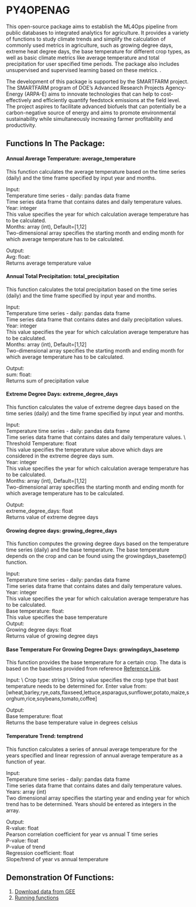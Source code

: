 # PY4OPENAG

This open-source package aims to establish the ML4Ops pipeline from public databases to integrated analytics for agriculture. It provides  a variety of functions  to study climate trends and simplify the calculation of commonly used metrics in agriculture, such as growing degree days, extreme heat degree days, the base temperature for different crop types, as well as basic climate metrics like average temperature and total precipitation for user specified time periods. The package also includes unsupervised and supervised learning based on these metrics. . 

The development of this package is supported by the SMARTFARM project. The SMARTFARM program of DOE’s Advanced Research Projects Agency-Energy (ARPA-E) aims to innovate technologies that can help to cost-effectively and efficiently quantify feedstock emissions at the field level. The project aspires to facilitate advanced biofuels that can potentially be a carbon-negative source of energy and aims to promote environmental sustainability while simultaneously increasing farmer profitability and productivity. 


## Functions In The Package:

#### Annual Average Temperature: average_temperature
 
This function calculates the average temperature based on the time series (daily) and the time frame specified by input year and months.    
 
Input: \
Temperature time series - daily: pandas data frame \
Time series data frame that contains dates and daily temperature values. \
Year: integer \
This value specifies the year for which calculation average temperature has to be calculated. \
Months: array (int), Default=[1,12]\
Two-dimensional array specifies the starting month and ending month for which average temperature has to be calculated.
 
Output:\
Avg: float:\
Returns average temperature value
 
 
#### Annual Total Precipitation: total_precipitation
 
This function calculates the total precipitation based on the time series (daily) and the time frame specified by input year and months.    
 
Input: \
Temperature time series - daily: pandas data frame \
Time series data frame that contains dates and daily precipitation values. \
Year: integer\
This value specifies the year for which calculation average temperature has to be calculated. \
Months: array (int), Default=[1,12]\
Two-dimensional array specifies the starting month and ending month for which average temperature has to be calculated.
 
Output:\
sum: float:\
Returns sum of precipitation value
 
 
#### Extreme Degree Days: extreme_degree_days
 
This function calculates the value of extreme degree days based on the time series (daily) and the time frame specified by input year and months.    
 
Input: \
Temperature time series - daily: pandas data frame \
Time series data frame that contains dates and daily temperature values. \ 
Threshold Temperature: float \
This value specifies the temperature value above which days are considered in the extreme degree days sum.\
Year: integer\
This value specifies the year for which calculation average temperature has to be calculated. \
Months: array (int), Default=[1,12]\
Two-dimensional array specifies the starting month and ending month for which average temperature has to be calculated.
 
Output:\
extreme_degree_days: float \
Returns value of extreme degree days
 
#### Growing degree days: growing_degree_days
 
This function computes the growing degree days based on the temperature time series (daily) and the base temperature. The base temperature depends on the crop and can be found using the growingdays_basetemp() function.
 
Input: \
Temperature time series - daily: pandas data frame \
Time series data frame that contains dates and daily temperature values. \
Year: integer \
This value specifies the year for which calculation average temperature has to be calculated. \
Base temperature: float:\
This value specifies the base temperature \
Output: \
Growing degree days: float\
Returns value of growing degree days
 
#### Base Temperature For Growing Degree Days: growingdays_basetemp 
 
This function provides the base temperature for a certain crop. The data is based on the baselines provided from reference [Reference Link](https://en.wikipedia.org/wiki/Growing_degree-day).
 
Input: \ 
Crop type: string \ 
String value specifies the crop type that bast temperature needs to be determined for. Enter value from: [wheat,barley,rye,oats,flaxseed,lettuce,asparagus,sunflower,potato,maize,sorghum,rice,soybeans,tomato,coffee] 
 
Output: \
Base temperature: float \
Returns the base temperature value in degrees celsius
 
#### Temperature Trend: temptrend
 
This function calculates a series of annual average temperature for the years specified and linear regression of annual average temperature as a function of year. 
 
Input: \
Temperature time series - daily: pandas data frame \
Time series data frame that contains dates and daily temperature values. \
Years: array (int)\
Two dimensional array specifies the starting year and ending year for which trend has to be determined. Years should be entered as integers in the array.
 
Output:\
R-value: float\
Pearson correlation coefficient for year vs annual T time series\
P-value: float\
P-value of trend\
Regression coefficient: float\
Slope/trend of year vs annual temperature

## Demonstration Of Functions:

1. [Download data from GEE](https://colab.research.google.com/drive/1hjUK8Dm66VqoQkbXcvv-405CT4wGDuPL)
2. [Running functions](https://colab.research.google.com/drive/12RtHj3OmjxfOxZadWmA93v9vXr8bYqV6)

